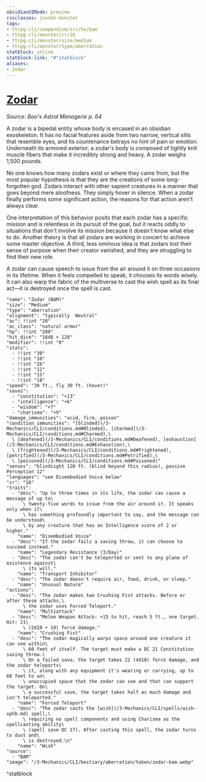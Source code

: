 ```yaml
---
obsidianUIMode: preview
cssclasses: json5e-monster
tags:
- ttrpg-cli/compendium/src/5e/bam
- ttrpg-cli/monster/cr/16
- ttrpg-cli/monster/size/medium
- ttrpg-cli/monster/type/aberration
statblock: inline
statblock-link: "#^statblock"
aliases:
- Zodar
---
```

# [Zodar](3-Mechanics\CLI\bestiary\aberration/zodar-bam.md)
*Source: Boo's Astral Menagerie p. 64*  

A zodar is a bipedal entity whose body is encased in an obsidian exoskeleton. It has no facial features aside from two narrow, vertical slits that resemble eyes, and its countenance betrays no hint of pain or emotion. Underneath its armored exterior, a zodar's body is composed of tightly knit muscle fibers that make it incredibly strong and heavy. A zodar weighs 1,500 pounds.

No one knows how many zodars exist or where they came from, but the most popular hypothesis is that they are the creations of some long-forgotten god. Zodars interact with other sapient creatures in a manner that goes beyond mere aloofness. They simply hover in silence. When a zodar finally performs some significant action, the reasons for that action aren't always clear.

One interpretation of this behavior posits that each zodar has a specific mission and is relentless in its pursuit of the goal, but it reacts oddly to situations that don't involve its mission because it doesn't know what else to do. Another theory is that all zodars are working in concert to achieve some master objective. A third, less ominous idea is that zodars lost their sense of purpose when their creator vanished, and they are struggling to find their new role.

A zodar can cause speech to issue from the air around it on three occasions in its lifetime. When it feels compelled to speak, it chooses its words wisely. It can also warp the fabric of the multiverse to cast the wish spell as its final act—it is destroyed once the spell is cast.

```statblock
"name": "Zodar (BAM)"
"size": "Medium"
"type": "aberration"
"alignment": "typically  Neutral"
"ac": !!int "20"
"ac_class": "natural armor"
"hp": !!int "200"
"hit_dice": "16d8 + 128"
"modifier": !!int "0"
"stats":
  - !!int "30"
  - !!int "10"
  - !!int "26"
  - !!int "12"
  - !!int "15"
  - !!int "18"
"speed": "30 ft., fly 30 ft. (hover)"
"saves":
  - "constitution": "+13"
  - "intelligence": "+6"
  - "wisdom": "+7"
  - "charisma": "+9"
"damage_immunities": "acid, fire, poison"
"condition_immunities": "[blinded](/3-Mechanics/CLI/conditions.md#Blinded), [charmed](/3-Mechanics/CLI/conditions.md#Charmed),\
  \ [deafened](/3-Mechanics/CLI/conditions.md#Deafened), [exhaustion](/3-Mechanics/CLI/conditions.md#Exhaustion),\
  \ [frightened](/3-Mechanics/CLI/conditions.md#Frightened), [petrified](/3-Mechanics/CLI/conditions.md#Petrified),\
  \ [poisoned](/3-Mechanics/CLI/conditions.md#Poisoned)"
"senses": "blindsight 120 ft. (blind beyond this radius), passive Perception 12"
"languages": "see Disembodied Voice below"
"cr": "16"
"traits":
  - "desc": "Up to three times in its life, the zodar can cause a message of up to\
      \ twenty-five words to issue from the air around it. It speaks only when it\
      \ has something profoundly important to say, and the message can be understood\
      \ by any creature that has an Intelligence score of 2 or higher."
    "name": "Disembodied Voice"
  - "desc": "If the zodar fails a saving throw, it can choose to succeed instead."
    "name": "Legendary Resistance (3/Day)"
  - "desc": "The zodar can't be teleported or sent to any plane of existence against\
      \ its will."
    "name": "Transport Inhibitor"
  - "desc": "The zodar doesn't require air, food, drink, or sleep."
    "name": "Unusual Nature"
"actions":
  - "desc": "The zodar makes two Crushing Fist attacks. Before or after these attacks,\
      \ the zodar uses Forced Teleport."
    "name": "Multiattack"
  - "desc": "Melee Weapon Attack: +15 to hit, reach 5 ft., one target. Hit: 21\
      \ (2d10 + 10) force damage."
    "name": "Crushing Fist"
  - "desc": "The zodar magically warps space around one creature it can see within\
      \ 60 feet of itself. The target must make a DC 21 Constitution saving throw.\
      \ On a failed save, the target takes 22 (4d10) force damage, and the zodar teleports\
      \ it, along with any equipment it's wearing or carrying, up to 60 feet to an\
      \ unoccupied space that the zodar can see and that can support the target. On\
      \ a successful save, the target takes half as much damage and isn't teleported."
    "name": "Forced Teleport"
  - "desc": "The zodar casts the [wish](/3-Mechanics/CLI/spells/wish-xphb.md) spell,\
      \ requiring no spell components and using Charisma as the spellcasting ability\
      \ (spell save DC 17). After casting this spell, the zodar turns to dust and\
      \ is destroyed.\n"
    "name": "Wish"
"source":
  - "BAM"
"image": "/3-Mechanics/CLI/bestiary/aberration/token/zodar-bam.webp"
```
^statblock